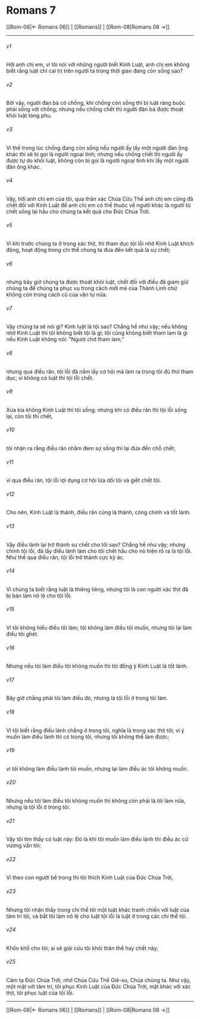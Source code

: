 # Romans 7

[[Rom-06|← Romans 06]] | [[Romans]] | [[Rom-08|Romans 08 →]]
***



###### v1 
Hỡi anh chị em, vì tôi nói với những người biết Kinh Luật, anh chị em không biết rằng luật chỉ cai trị trên người ta trong thời gian đang còn sống sao? 

###### v2 
Bởi vậy, người đàn bà có chồng, khi chồng còn sống thì bị luật ràng buộc phải sống với chồng; nhưng nếu chồng chết thì người đàn bà được thoát khỏi luật tòng phu. 

###### v3 
Vì thế trong lúc chồng đang còn sống nếu người ấy lấy một người đàn ông khác thì sẽ bị gọi là người ngoại tình; nhưng nếu chồng chết thì người ấy được tự do khỏi luật, không còn bị gọi là người ngoại tình khi lấy một người đàn ông khác. 

###### v4 
Vậy, hỡi anh chị em của tôi, qua thân xác Chúa Cứu Thế anh chị em cũng đã chết đối với Kinh Luật để anh chị em có thể thuộc về người khác là người từ chết sống lại hầu cho chúng ta kết quả cho Đức Chúa Trời. 

###### v5 
Vì khi trước chúng ta ở trong xác thịt, thì tham dục tội lỗi nhờ Kinh Luật khích động, hoạt động trong chi thể chúng ta đưa đến kết quả là sự chết; 

###### v6 
nhưng bây giờ chúng ta được thoát khỏi luật, chết đối với điều đã giam giữ chúng ta để chúng ta phục vụ trong cách mới mẻ của Thánh Linh chứ không còn trong cách cũ của văn tự nữa. 

###### v7 
Vậy chúng ta sẽ nói gì? Kinh luật là tội sao? Chẳng hề như vậy; nếu không nhờ Kinh Luật thì tôi không biết tội là gì; tôi cũng không biết tham lam là gì nếu Kinh Luật không nói: "Ngươi chớ tham lam;" 

###### v8 
nhưng qua điều răn, tội lỗi đã nắm lấy cơ hội mà làm ra trong tôi đủ thứ tham dục; vì không có luật thì tội lỗi chết. 

###### v9 
Xưa kia không Kinh Luật thì tôi sống; nhưng khi có điều răn thì tội lỗi sống lại, còn tôi thì chết, 

###### v10 
tôi nhận ra rằng điều răn nhằm đem sự sống thì lại đưa đến chỗ chết; 

###### v11 
vì qua điều răn, tội lỗi lợi dụng cơ hội lừa dối tôi và giết chết tôi. 

###### v12 
Cho nên, Kinh Luật là thánh, điều răn cũng là thánh, công chính và tốt lành. 

###### v13 
Vậy điều lành lại trở thành sự chết cho tôi sao? Chẳng hề như vậy; nhưng chính tội lỗi, đã lấy điều lành làm cho tôi chết hầu cho nó hiện rõ ra là tội lỗi. Như thế qua điều răn, tội lỗi trở thành cực kỳ ác. 

###### v14 
Vì chúng ta biết rằng luật là thiêng liêng, nhưng tôi là con người xác thịt đã bị bán làm nô lệ cho tội lỗi. 

###### v15 
Vì tôi không hiểu điều tôi làm; tôi không làm điều tôi muốn, nhưng tôi lại làm điều tôi ghét. 

###### v16 
Nhưng nếu tôi làm điều tôi không muốn thì tôi đồng ý Kinh Luật là tốt lành. 

###### v17 
Bây giờ chẳng phải tôi làm điều đó, nhưng là tội lỗi ở trong tôi làm. 

###### v18 
Vì tôi biết rằng điều lành chẳng ở trong tôi, nghĩa là trong xác thịt tôi; vì ý muốn làm điều lành thì có trong tôi, nhưng tôi không thể làm được; 

###### v19 
vì tôi không làm điều lành tôi muốn, nhưng lại làm điều ác tôi không muốn. 

###### v20 
Nhưng nếu tôi làm điều tôi không muốn thì không còn phải là tôi làm nữa, nhưng là tội lỗi ở trong tôi. 

###### v21 
Vậy tôi tìm thấy có luật này: Đó là khi tôi muốn làm điều lành thì điều ác cứ vương vấn tôi; 

###### v22 
Vì theo con người bề trong thì tôi thích Kinh Luật của Đức Chúa Trời, 

###### v23 
Nhưng tôi nhận thấy trong chi thể tôi một luật khác tranh chiến với luật của tâm trí tôi, và bắt tôi làm nô lệ cho luật tội lỗi là luật ở trong các chi thể tôi. 

###### v24 
Khốn khổ cho tôi; ai sẽ giải cứu tôi khỏi thân thể hay chết này; 

###### v25 
Cảm tạ Đức Chúa Trời, nhờ Chúa Cứu Thế Giê-su, Chúa chúng ta. Như vậy, một mặt với tâm trí, tôi phục Kinh Luật của Đức Chúa Trời, mặt khác với xác thịt, tôi phục luật của tội lỗi.

***
[[Rom-06|← Romans 06]] | [[Romans]] | [[Rom-08|Romans 08 →]]
